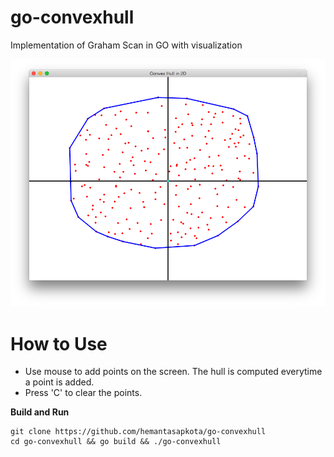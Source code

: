 go-convexhull
=============

Implementation of Graham Scan in GO with visualization

![SS](ss.png)

How to Use
=========
* Use mouse to add points on the screen. The hull is computed everytime a point is added.
* Press 'C' to clear the points.

**Build and Run**
```
git clone https://github.com/hemantasapkota/go-convexhull
cd go-convexhull && go build && ./go-convexhull
```
